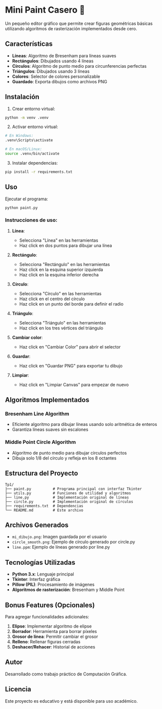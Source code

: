 # Mini Paint Casero 🎨

Un pequeño editor gráfico que permite crear figuras geométricas básicas utilizando algoritmos de rasterización implementados desde cero.

## Características

- **Líneas**: Algoritmo de Bresenham para líneas suaves
- **Rectángulos**: Dibujados usando 4 líneas
- **Círculos**: Algoritmo de punto medio para circunferencias perfectas
- **Triángulos**: Dibujados usando 3 líneas
- **Colores**: Selector de colores personalizable
- **Guardado**: Exporta dibujos como archivos PNG

## Instalación

1. Crear entorno virtual:
```bash
python -m venv .venv
```

2. Activar entorno virtual:
```bash
# En Windows:
.venv\Scripts\activate

# En macOS/Linux:
source .venv/bin/activate
```

3. Instalar dependencias:
```bash
pip install -r requirements.txt
```

## Uso

Ejecutar el programa:
```bash
python paint.py
```

### Instrucciones de uso:

1. **Línea**: 
   - Selecciona "Línea" en las herramientas
   - Haz click en dos puntos para dibujar una línea

2. **Rectángulo**:
   - Selecciona "Rectángulo" en las herramientas
   - Haz click en la esquina superior izquierda
   - Haz click en la esquina inferior derecha

3. **Círculo**:
   - Selecciona "Círculo" en las herramientas
   - Haz click en el centro del círculo
   - Haz click en un punto del borde para definir el radio

4. **Triángulo**:
   - Selecciona "Triángulo" en las herramientas
   - Haz click en los tres vértices del triángulo

5. **Cambiar color**:
   - Haz click en "Cambiar Color" para abrir el selector

6. **Guardar**:
   - Haz click en "Guardar PNG" para exportar tu dibujo

7. **Limpiar**:
   - Haz click en "Limpiar Canvas" para empezar de nuevo

## Algoritmos Implementados

### Bresenham Line Algorithm
- Eficiente algoritmo para dibujar líneas usando solo aritmética de enteros
- Garantiza líneas suaves sin escalones

### Middle Point Circle Algorithm
- Algoritmo de punto medio para dibujar círculos perfectos
- Dibuja solo 1/8 del círculo y refleja en los 8 octantes

## Estructura del Proyecto

```
Tp1/
├── paint.py          # Programa principal con interfaz Tkinter
├── utils.py          # Funciones de utilidad y algoritmos
├── line.py           # Implementación original de líneas
├── circle.py         # Implementación original de círculos
├── requirements.txt  # Dependencias
└── README.md         # Este archivo
```

## Archivos Generados

- `mi_dibujo.png`: Imagen guardada por el usuario
- `circle_smooth.png`: Ejemplo de círculo generado por circle.py
- `line.ppm`: Ejemplo de líneas generado por line.py

## Tecnologías Utilizadas

- **Python 3.x**: Lenguaje principal
- **Tkinter**: Interfaz gráfica
- **Pillow (PIL)**: Procesamiento de imágenes
- **Algoritmos de rasterización**: Bresenham y Middle Point

## Bonus Features (Opcionales)

Para agregar funcionalidades adicionales:

1. **Elipse**: Implementar algoritmo de elipse
2. **Borrador**: Herramienta para borrar píxeles
3. **Grosor de línea**: Permitir cambiar el grosor
4. **Relleno**: Rellenar figuras cerradas
5. **Deshacer/Rehacer**: Historial de acciones

## Autor

Desarrollado como trabajo práctico de Computación Gráfica.

## Licencia

Este proyecto es educativo y está disponible para uso académico.